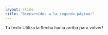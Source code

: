 ```yaml
---
layout: slide
title: "Bienvenidos a la segunda página!"
---
```

Tu texto
Utiliza la flecha hacia arriba para volver!
